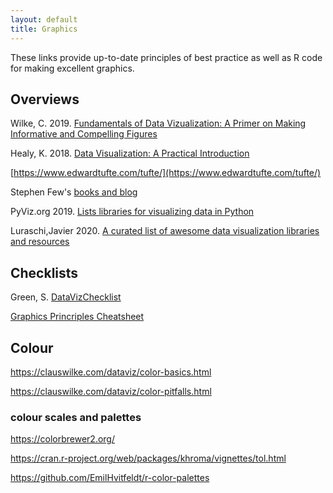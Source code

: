 ```yaml
---
layout: default
title: Graphics
---
```


These links provide up-to-date principles of best practice as well as R code for making excellent graphics.

## Overviews

Wilke, C. 2019. [Fundamentals of Data Vizualization: A Primer on Making Informative and Compelling Figures](https://clauswilke.com/dataviz/)

Healy, K. 2018. [Data Visualization: A Practical Introduction](http://socviz.co/)

[https://www.edwardtufte.com/tufte/](https://www.edwardtufte.com/tufte/)

Stephen Few's [books and blog](http://www.perceptualedge.com/)

PyViz.org 2019. [Lists libraries for visualizing data in Python](https://pyviz.org/tools)

Luraschi,Javier 2020. [A curated list of awesome data visualization libraries and resources](https://github.com/javierluraschi/awesome-dataviz/) 


## Checklists

Green, S. [DataVizChecklist](https://datavizchecklist.stephanieevergreen.com/assets/DataVizChecklist_Feb2018.pdf)

[Graphics Princriples Cheatsheet](https://graphicsprinciples.github.io/)


## Colour

https://clauswilke.com/dataviz/color-basics.html

https://clauswilke.com/dataviz/color-pitfalls.html


### colour scales and palettes

https://colorbrewer2.org/

https://cran.r-project.org/web/packages/khroma/vignettes/tol.html

https://github.com/EmilHvitfeldt/r-color-palettes


